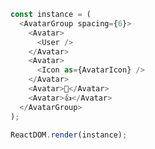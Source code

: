 <!--start-code-->

```js
const instance = (
  <AvatarGroup spacing={6}>
    <Avatar>
      <User />
    </Avatar>
    <Avatar>
      <Icon as={AvatarIcon} />
    </Avatar>
    <Avatar>🙂</Avatar>
    <Avatar>👍</Avatar>
  </AvatarGroup>
);

ReactDOM.render(instance);
```

<!--end-code-->
